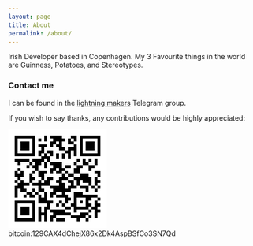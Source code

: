 ```yaml
---
layout: page
title: About
permalink: /about/
---
```


Irish Developer based in Copenhagen. My 3 Favourite things in the world are Guinness, Potatoes, and Stereotypes.

### Contact me

I can be found in the [lightning makers](https://t.me/joinchat/EFJwOxEZmjqjTBEx2883Hw) Telegram group. 

If you wish to say thanks, any contributions would be highly appreciated:

![129CAX4dChejX86x2Dk4AspBSfCo3SN7Qd](/images/129CAX4dChejX86x2Dk4AspBSfCo3SN7Qd.png "129CAX4dChejX86x2Dk4AspBSfCo3SN7Qd")
bitcoin:129CAX4dChejX86x2Dk4AspBSfCo3SN7Qd

